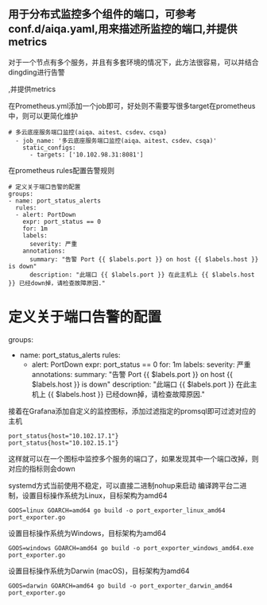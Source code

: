 
## 用于分布式监控多个组件的端口，可参考conf.d/aiqa.yaml,用来描述所监控的端口,并提供metrics
对于一个节点有多个服务，并且有多套环境的情况下，此方法很容易，可以并结合dingding进行告警

,并提供metrics

在Prometheus.yml添加一个job即可，好处则不需要写很多target在prometheus中，则可以更简化维护
```
# 多云底座服务端口监控(aiqa、aitest、csdev、csqa)
  - job_name: '多云底座服务端口监控(aiqa、aitest、csdev、csqa)'
    static_configs:
      - targets: ['10.102.98.31:8081']

```
在prometheus rules配置告警规则
```
# 定义关于端口告警的配置
groups:
- name: port_status_alerts
  rules:
  - alert: PortDown
    expr: port_status == 0
    for: 1m
    labels:
      severity: 严重
    annotations:
      summary: "告警 Port {{ $labels.port }} on host {{ $labels.host }} is down"
      description: "此端口 {{ $labels.port }} 在此主机上 {{ $labels.host }} 已经down掉，请检查故障原因."

```

# 定义关于端口告警的配置
groups:
- name: port_status_alerts
  rules:
  - alert: PortDown
    expr: port_status == 0
    for: 1m
    labels:
      severity: 严重
    annotations:
      summary: "告警 Port {{ $labels.port }} on host {{ $labels.host }} is down"
      description: "此端口 {{ $labels.port }} 在此主机上 {{ $labels.host }} 已经down掉，请检查故障原因."

接着在Grafana添加自定义的监控图标，添加过滤指定的promsql即可过滤对应的主机
```
port_status{host="10.102.17.1"}
port_status{host="10.102.15.1"}
```

这样就可以在一个图标中监控多个服务的端口了，如果发现其中一个端口改掉，则对应的指标则会down


systemd方式当前使用不稳定，可以直接二进制nohup来启动
编译跨平台二进制，设置目标操作系统为Linux，目标架构为amd64
```
GOOS=linux GOARCH=amd64 go build -o port_exporter_linux_amd64 port_exporter.go
```
设置目标操作系统为Windows，目标架构为amd64
```
GOOS=windows GOARCH=amd64 go build -o port_exporter_windows_amd64.exe port_exporter.go
```
设置目标操作系统为Darwin (macOS)，目标架构为amd64
```
GOOS=darwin GOARCH=amd64 go build -o port_exporter_darwin_amd64 port_exporter.go
```
